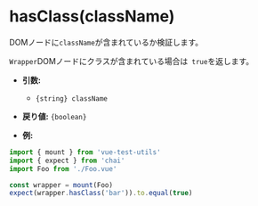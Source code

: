 # hasClass(className)

DOMノードに`className`が含まれているか検証します。

`Wrapper`DOMノードにクラスが含まれている場合は` true`を返します。

- **引数:**
  - `{string} className`

- **戻り値:** `{boolean}`

- **例:**

```js
import { mount } from 'vue-test-utils'
import { expect } from 'chai'
import Foo from './Foo.vue'

const wrapper = mount(Foo)
expect(wrapper.hasClass('bar')).to.equal(true)
```